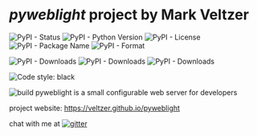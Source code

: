 # *pyweblight* project by Mark Veltzer

![PyPI - Status](https://img.shields.io/pypi/status/pyweblight)
![PyPI - Python Version](https://img.shields.io/pypi/pyversions/pyweblight)
![PyPI - License](https://img.shields.io/pypi/l/pyweblight)
![PyPI - Package Name](https://img.shields.io/pypi/v/pyweblight)
![PyPI - Format](https://img.shields.io/pypi/format/pyweblight)

![PyPI - Downloads](https://img.shields.io/pypi/dd/pyweblight)
![PyPI - Downloads](https://img.shields.io/pypi/dw/pyweblight)
![PyPI - Downloads](https://img.shields.io/pypi/dm/pyweblight)

![Code style: black](https://img.shields.io/badge/code%20style-black-000000.svg)

![build](https://github.com/veltzer/pyweblight/workflows/build/badge.svg)
pyweblight is a small configurable web server for developers

project website: https://veltzer.github.io/pyweblight

chat with me at [![gitter](https://badges.gitter.im/Join%20Chat.svg)](https://gitter.im/veltzer/mark.veltzer)


